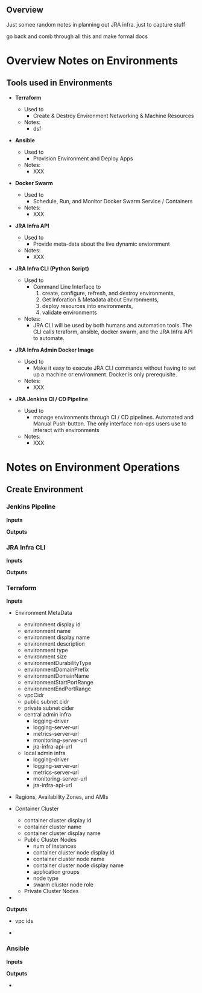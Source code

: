  ## Overview
 
 Just somee random notes in planning out JRA infra.  just to capture stuff
 
 go back and comb through all this and make formal docs
 
# Overview Notes on Environments

## Tools used in Environments

* **Terraform** 
  -  Used to
     + Create & Destroy Environment Networking & Machine Resources 
  - Notes:
    +  dsf
    
* **Ansible** 
  -  Used to
     +  Provision Environment and Deploy Apps 
  - Notes:
    +  XXX

* **Docker Swarm** 
  -  Used to
     + Schedule, Run, and Monitor Docker Swarm Service / Containers 
  - Notes:
    +  XXX
    
    
* **JRA Infra API** 
  -  Used to
     + Provide meta-data about the live dynamic enviornment 
  - Notes:
    +  XXX

* **JRA Infra CLI (Python Script)** 
  -  Used to
     + Command Line Interface to 
       1) create, configure, refresh, and destroy environments, 
       2) Get Inforation & Metadata about Environments, 
       3) deploy resources into environments, 
       4) validate environments  
  - Notes:
    +  JRA CLI will be used by both humans and automation tools. The CLI calls teraform, ansible, docker swarm, and the JRA Infra API to automate.

* **JRA Infra Admin Docker Image** 
  -  Used to
     + Make it easy to execute JRA CLI commands without having to set up a machine or environment.  Docker is only prerequisite. 
  - Notes:
    +  XXX
    
* **JRA Jenkins CI / CD Pipeline** 
  -  Used to
     + manage environments through CI / CD pipelines.  Automated and Manual Push-button.  The only interface non-ops users use to interact with environments  
  - Notes:
    +  XXX
    

# Notes on Environment Operations

## Create Environment

### Jenkins Pipeline

**Inputs**

**Outputs**


### JRA Infra CLI

**Inputs**

**Outputs**


### Terraform

**Inputs**

* Environment MetaData
  - environment display id
  - environment name
  - environment display name
  - environment description
  - environment type
  - environment size
  - environmentDurabilityType
  - environmentDomainPrefix
  - environmentDomainName
  - environmentStartPortRange
  - environmentEndPortRange
  - vpcCidr
  - public subnet cidr
  - private subnet cider
  - central admin infra
    - logging-driver
    - logging-server-url
    - metrics-server-url
    - monitoring-server-url
    - jra-infra-api-url
  - local admin infra
    - logging-driver
    - logging-server-url
    - metrics-server-url
    - monitoring-server-url
    - jra-infra-api-url

* Regions, Availability Zones, and AMIs

* Container Cluster
  - container cluster display id
  - container cluster name
  - container cluster display name
  - Public Cluster Nodes
    - num of instances
    - container cluster node display id
    - container cluster node name
    - container cluster node display name
    - application groups
    - node type
    - swarm cluster node role
  - Private Cluster Nodes

* 

**Outputs**

* vpc ids

* 

### Ansible

**Inputs**

**Outputs**


  -  
     
